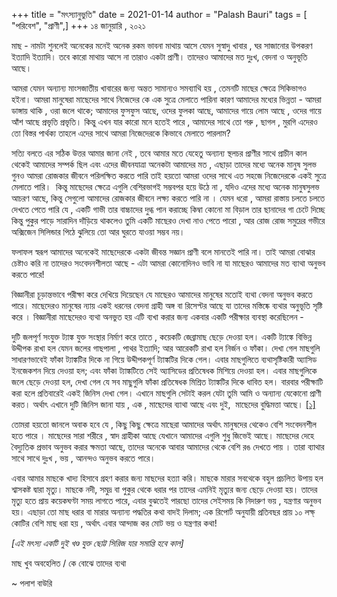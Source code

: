+++
title = "মৎস্যানুভুতি"
date = 2021-01-14
author = "Palash Bauri"
tags = [ "পরিবেশ", "প্রাণী",]
+++
১৪ জানুয়ারি , ২০২১  

মাছ - নামটা শুনলেই অনেকের মনেই অনেক রকম ভাবনা মাথায় আসে যেমন সুস্বাদু
খাবার , ঘর সাজানোর উপকরণ ইত্যাদি ইত্যাদি। তবে কারো মাথায় আসে না তারাও
একটা প্রাণী। তাদেরও আমাদের মত দুঃখ, বেদনা ও অনুভূতি আছে।  

 

আমরা যেমন অন্যান্য মাংসজাতীয় খাবারের জন্য অন্তত সামান্যও সমব্যাথি হয় ,
তেমনটি মাছের ক্ষেত্রে সিকিভাগও হইনা। আমরা মানুষেরা মাছেদের সাথে নিজেদের
কে এক সুত্রে মেলাতে পারিনা কারণ আমাদের মধ্যের ভিন্নতা - আমরা ডাঙ্গায়
থাকি , ওরা জলে থাকে; আমাদের ফুসফুস আছে, ওদের ফুলকা আছে, আমাদের গায়ে লোম
আছে , ওদের গায়ে আঁশ আছে প্রভৃতি প্রভৃতি। কিন্তু এখন যার কারো মনে হতেই
পারে , আমাদের সাথে তো গরু , ছাগল , মুরগি এদেরও তো বিস্তর পার্থক্য তাহলে
এদের সাথে আমরা নিজেদেরকে কিভাবে মেলাতে পারলাম?

সত্যি বলতে এর সঠিক উত্তর আমার জানা নেই , তবে আমার মতে যেহেতু অন্যান্য
স্থলচর প্রাণীর সাথে প্রাচীন কাল থেকেই আমাদের সম্পর্ক ছিল এবং এদের
জীবনযাত্রা অনেকটা আমাদের মত , এছাড়া তাদের মধ্যে অনেক মানুষ সুলভ গুনও
আমরা রোজকার জীবনে পরিলক্ষিত করতে পারি তাই হয়তো আমরা ওদের সাথে এত সহজে
নিজেদেরকে একই সুত্রে মেলাতে পারি।  কিন্তু মাছেদের ক্ষেত্রে এগুলি
বেশিরভাগই সম্ভবপর হয়ে উঠে না , যদিও এদের মধ্যে অনেক মানুষসুলভ আচরণ আছে,
কিন্তু সেগুলো আমাদের রোজকার জীবনে লক্ষ্য করতে পারি না । যেমন ধরো , আমরা
রাস্তায় চলতে চলতে দেখতে পেতে পারি যে , একটি গাভী তার বাচ্চাদের দুগ্ধ পান
করাচ্ছে কিম্বা কোনো মা বিড়াল তার ছানাদের গা চেটে দিচ্ছে কিন্তু পুকুর
পাড়ে সারাদিন দাঁড়িয়ে থাকলেও তুমি একটি মাছেরও দেখা নাও পেতে পারো , আর রোজ
রোজ সমুদ্রের গভীরে অক্সিজেন সিলিন্ডার পিঠে ঝুলিয়ে তো আর ঘুরতে যাওয়া
সম্ভব নয়।  

 

ফলাফল স্বরূপ আমাদের অনেকেই মাছেদেরকে একটা জীবন্ত সজ্ঞান প্রাণী বলে
মানতেই পারি না। তাই আমরা বোঝার চেষ্টাও করি না তাদেরও সংবেদনশীলতা আছে -
এটা আমরা কোনোদিনও ভাবি না যা মাছেরও আমাদের মত ব্যাথা অনুভব করতে পারে!  

বিজ্ঞানীরা চূড়ান্তভাবে পরীক্ষা করে দেখিয়ে দিয়েছেন যে মাছেরও আমাদের
মানুষের মতোই ব্যথা বেদনা অনুভব করতে পারে। মাছেদেরও মানুষের ন্যায় একই
ধরনের বেদনা গ্রাহী অঙ্গ বা রিসেপ্টর আছে যা তাদের মস্তিষ্কে ব্যথার
অনুভূতি সৃষ্টি করে । বিজ্ঞানীরা মাছেদেরও ব্যথা অনভুত হয় এটি ব্যখা করার
জন্য একবার একটি পরীক্ষার ব্যবস্থা করেছিলেন -  

দুটি জলপূর্ণ সংযুক্ত ট্যাঙ্ক যুক্ত সংস্থার নির্মাণ করে তাতে , কয়েকটি
জেব্রামাছ ছেড়ে দেওয়া হল। একটি ট্যাঙ্কে বিভিন্ন উদ্দীপক রাখা হল যেমন জলের
গাছপালা , পাথর ইত্যাদি; আর আরেকটি রাখা হল নির্জন ও ফাঁকা। দেখা গেল
মাছগুলি সাধারণভাবেই ফাঁকা ট্যাঙ্কটির দিকে না গিয়ে উদ্দীপকপূর্ণ
ট্যাঙ্কটির দিকে গেল। এবার মাছগুলিতে ব্যথাসৃষ্টিকারী অ্যাসিড ইনজেকশন দিয়ে
দেওয়া হল; এবং ফাঁকা ট্যাঙ্কটিতে সেই অ্যাসিডের প্রতিষেধক মিশিয়ে দেওয়া হল।
এবার মাছগুলিকে জলে ছেড়ে দেওয়া হল, দেখা গেল যে সব মাছুগুলি ফাঁকা
প্রতিষেধক মিশ্রিত ট্যাঙ্কটির দিকে ধাবিত হল। বারবার পরীক্ষাটি করা হলে
প্রতিবারেই একই জিনিস দেখা গেল। এখানে মাছগুলি সেটাই করল যেটা তুমি আমি ও
অন্যান্য যেকোনো প্রাণী করত। অর্থাৎ এখানে দুটি জিনিস জানা যায় , এক ,
মাছেদের ব্যাথা আছে এবং দুই,  মাছেদের বুদ্ধিমত্তা আছে।
[\[১\]](https://fb.watch/301rFRux01/)  

তোমরা হয়তো জানলে অবাক হবে যে , কিছু কিছু ক্ষেত্রে মাছেরা আমাদের অর্থাৎ
মানুষদের থেকেও বেশি সংবেদনশীল হতে পারে । মাছেদের সারা শরীরে , স্বাদ
গ্রাহীকা আছে যেখানে আমাদের এগুলি শুধু জিভেই আছে। মাছেদের দেহে বৈদ্যুতিক
প্রভাব অনুভব করার ক্ষমতা আছে, তাদের অনেকে আবার আমাদের থেকে বেশি রঙ দেখতে
পায় । তারা ব্যাথার সাথে সাথে দুঃখ , ভয় , আনন্দও অনুভব করতে পারে।  

 

এবার আমার মাছকে খাদ্য হিসাবে গ্রহণ করার জন্য মাছদের হত্যা করি। মাছকে
মারার সবথেকে বহুল প্রচলিত উপায় হল শ্বাসকষ্ট দ্বারা মৃত্যু। মাছকে নদী,
সমুদ্র বা পুকুর থেকে ধরার পর তাদের এমনিই মৃত্যুর জন্য ছেড়ে দেওয়া হয়।
তাদের মৃত্যু হতে প্রায় কয়েকঘণ্টা সময় লাগতে পারে, এবার বুঝতেই পারছো তাদের
সেইসময় কি নিদারুণ ভয় , যন্ত্রণার অনুভব হয়। এছাড়া তো মাছ ধরার বা মারার
অন্যান্য পদ্ধতির কথা বাদই দিলাম; এক রিপোর্ট অনুযায়ী প্রতিবছর প্রায় ১০
লক্ষ্ কোটির বেশি মাছ ধরা হয় , অর্থাৎ এবার আন্দাজ কর মোট ভয় ও যন্ত্রণার
কথা!

*\[এই মৎস্য একটি দুই খণ্ড যুক্ত ছোট্ট সিরিজ যার সমাপ্তি হবে কাল\]*

মাছ খুব অবহেলিত / কে বোঝে তাদের ব্যথা  

~ পলাশ বাউরি
